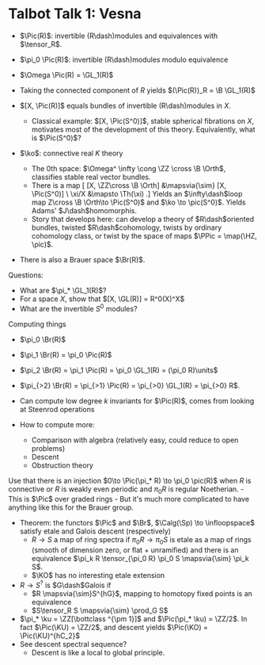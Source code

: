 # Talbot Talk 1: Vesna

- $\Pic(R)$: invertible \(R\dash\)modules and equivalences with $\tensor_R$.
- $\pi_0 \Pic(R)$: invertible \(R\dash\)modules modulo equivalence
- $\Omega \Pic(R) = \GL_1(R)$
- Taking the connected component of $R$ yields $(\Pic(R))_R = \B \GL_1(R)$
- $[X, \Pic(R)]$ equals bundles of invertible \(R\dash\)modules in $X$.
  - Classical example: $[X, \Pic(S^0)]$, stable spherical fibrations on $X$, motivates most of the development of this theory.
  Equivalently, what is $\Pic(S^0)$?
- $\ko$: connective real $K$ theory
  - The 0th space: $\Omega^ \infty \cong \ZZ \cross \B \Orth$, classifies stable real vector bundles.
  - There is a map
  \[
  [X, \ZZ\cross \B \Orth] &\mapsvia{\sim} [X, \Pic(S^0)] \\
  \xi/X &\mapsto \Th(\xi)
  .\]
  Yields an $\infty\dash$loop map Z\cross \B \Orth\to \Pic(S^0)$ and $\ko \to \pic(S^0)$.
  Yields Adams' $J\dash$homomorphis.
  - Story that develops here: can develop a theory of $R\dash$oriented bundles, twisted $R\dash$cohomology, twists by ordinary cohomology class, or twist by the space of maps $\PPic = \map(\HZ, \pic)$.

- There is also a Brauer space $\Br(R)$.


Questions:

- What are $\pi_* \GL_1(R)$?
- For a space $X$, show that $[X, \GL(R)] = R^0(X)^X$
- What are the invertible $S^0$ modules?

Computing things

- $\pi_0 \Br(R)$
- $\pi_1 \Br(R) = \pi_0 \Pic(R)$
- $\pi_2 \Br(R) = \pi_1 \Pic(R) = \pi_0 \GL_1(R) = (\pi_0 R)\units$
- $\pi_{>2} \Br(R) = \pi_{>1} \Pic(R) = \pi_{>0} \GL_1(R) = \pi_{>0} R$.

- Can compute low degree $k$ invariants for $\Pic(R)$, comes from looking at Steenrod operations
- How to compute more:
	- Comparison with algebra (relatively easy, could reduce to open problems)
	- Descent
	- Obstruction theory

Use that there is an injection $0\to \Pic(\pi_* R) \to \pi_0 \pic(R)$ when $R$ is connective or $R$ is weakly even periodic and $\pi_0 R$ is regular Noetherian.
	- This is $\Pic$ over graded rings
	- But it's much more complicated to have anything like this for the Brauer group.
- Theorem: the functors $\Pic$ and $\Br$, $\Calg(\Sp) \to \infloopspace$ satisfy etale and Galois descent (respectively)
	-  $R\to S$ a map of ring spectra if $\pi_0 R\to \pi_0 S$ is etale as a map of rings (smooth of dimension zero, or flat + unramified) and there is an equivalence $\pi_k R \tensor_{\pi_0 R} \pi_0 S \mapsvia{\sim} \pi_k S$.
	-  $\KO$ has no interesting etale extension
- $R\to S^{?}$ is $G\dash$Galois if 
	- $R \mapsvia{\sim}S^{hG}$, mapping to homotopy fixed points is an equivalence
	- $S\tensor_R S \mapsvia{\sim} \prod_G S$
- $\pi_* \ku = \ZZ[\bottclass ^{\pm 1}]$ and $\Pic(\pi_* \ku) = \ZZ/2$.
	In fact $\Pic(\KU) = \ZZ/2$, and descent yields $\Pic(\KO) = \Pic(\KU)^{hC_2}$
- See descent spectral sequence?
	- Descent is like a local to global principle.